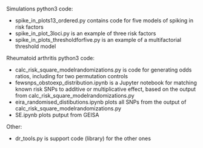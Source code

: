 Simulations python3 code:
* spike_in_plots13_ordered.py contains code for five models of spiking in risk factors
* spike_in_plot_3loci.py is an example of three risk factors
* spike_in_plots_thresholdforfive.py is an example of a multifactorial threshold model

Rheumatoid arthritis python3 code:
* calc_risk_square_modelrandomizations.py is code for generating odds ratios, including for two permutation controls
* fewsnps_obstoexp_distribution.ipynb is a Jupyter notebook for matching known risk SNPs to additive or multiplicative effect, based on the output from calc_risk_square_modelrandomizations.py
* eira_randomised_distibutions.ipynb plots all SNPs from the output of calc_risk_square_modelrandomizations.py
* SE.ipynb plots putput from GEISA

Other:
* dr_tools.py is support code (library) for the other ones
